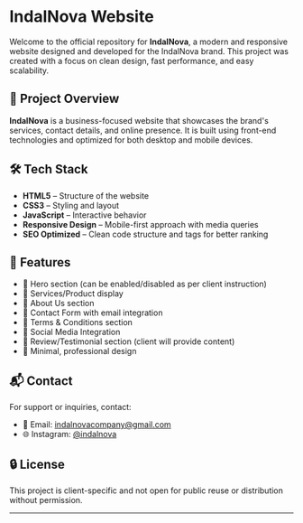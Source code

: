 # IndalNova Website

Welcome to the official repository for **IndalNova**, a modern and responsive website designed and developed for the IndalNova brand. This project was created with a focus on clean design, fast performance, and easy scalability.

## 🚀 Project Overview

**IndalNova** is a business-focused website that showcases the brand's services, contact details, and online presence. It is built using front-end technologies and optimized for both desktop and mobile devices.

## 🛠️ Tech Stack

- **HTML5** – Structure of the website
- **CSS3** – Styling and layout
- **JavaScript** – Interactive behavior
- **Responsive Design** – Mobile-first approach with media queries
- **SEO Optimized** – Clean code structure and tags for better ranking

## 📁 Features

- 🔹 Hero section (can be enabled/disabled as per client instruction)
- 🔹 Services/Product display
- 🔹 About Us section
- 🔹 Contact Form with email integration
- 🔹 Terms & Conditions section
- 🔹 Social Media Integration
- 🔹 Review/Testimonial section (client will provide content)
- 🔹 Minimal, professional design

## 📬 Contact

For support or inquiries, contact:

- 📧 Email: [indalnovacompany@gmail.com](mailto:indalnovacompany@gmail.com)
- 🌐 Instagram: [@indalnova](https://www.instagram.com/indalnova/)

## 🔒 License

This project is client-specific and not open for public reuse or distribution without permission.

---

